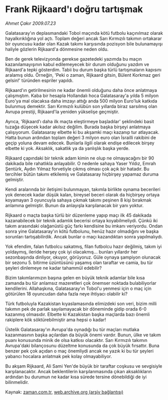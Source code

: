 # Frank Rijkaard'ı doğru tartışmak

*Ahmet Çakır 2009.07.23*

<tr><td class="metin" colspan="2" style="padding-top: 20px; padding-left: 5px; padding-right: 10px;">Galatasaray'ın deplasmandaki Tobol maçında kötü futbolu kaçınılmaz olarak hayalkırıklığına yol açtı. Toplam değeri ancak Sarı Kırmızılı takımın ortakarar bir oyuncusu kadar olan Kazak takımı karşısında pozisyon bile bulunamayışı haliyle gözlerin Rijkaard'a dönmesine neden oldu.</td></tr><tr><td class="metin" colspan="2" style="padding-top: 20px; padding-left: 5px; padding-right: 10px;"><p>Ben de gerek televizyonda gerekse gazetedeki yazımda bu maçın kazanılamayışının kabul edilemeyecek bir durum olduğunu yazdım ve Rijkaard'a tepki gösterdim. Tabii bu durum başka türlü tartışmaların kapısını aralamış oldu. Örneğin, 'Peki o zaman, Rijkaard gitsin, Bülent Korkmaz geri gelsin!' türünden espriler yapıldı.
<p>Rijkaard'ın getirilmesinin ne kadar önemli olduğunu daha önce anlatmaya çalışmıştım. Kaba bir hesapla Hollandalı hoca Galatasaray'a yılda 5 milyon Euro'ya mal olacaksa daha imzayı attığı anda 500 milyon Euro'luk katkıda bulunmuş demektir. Sarı Kırmızılı kulübün son yıllarda biraz sarsılmış olan Avrupa prestiji, Rijkaard'la yeniden yükselişe geçmiştir.
<p>Ayrıca, 'Rijkaard'ı daha ilk maçta eleştirmeye başladılar' şeklindeki basit tuzağa düşecek kadar akılsız değilim. Burada başka birşeyi anlatmaya çalışıyorum. Galatasaray elbette ki bu akşamki maçı kazanıp tur atlayacak. Hatta bunun ardından toplam değeri 3 milyon euro olan İsrailli rakibini de geçip yoluna devam edecek. Bunlarla ilgili olarak endişe edilecek birşey elbette ki yok. Aksaklık, sakatlık ya da yanlışlık başka yerde.
<p>Rijkaard çapındaki bir teknik adam kimin ne olup ne olmayacağını bir 90 dakikada bile rahatlıkla anlayabilir. O nedenle sahaya Yaser Yıldız, Emrah Şentürk, Aydın Yılmaz forvetiyle çıkmış olması çok açık bir hatadır. Bu tercihler bütün takımı etkilemiş ve Galatasaray hiçbirşey yapamaz duruma gelmiştir.
<p>Kendi aralarında bir iletişimi bulunmayan, takımla birlikte oynama becerileri yok denecek kadar düşük kalan, bireysel beceri olarak da hiçbirşey ortaya koyamayan 3 oyuncuyla sahaya çıkmak takımı peşinen 8 kişi bırakmak anlamına gelmiştir. Bunun da anlayışla karşılanacak bir yanı yoktur.
<p>Rijkaard o maçta başka türlü bir düzenleme yapıp maçı ilk 45 dakikada kazanabilecek bir teknik adamlık becerisi ortaya koyabilmeliydi. Çünkü iki takım arasındaki olağanüstü güç farkı kendisine bu imkanı veriyordu. Ondan sonra yine Galatasaray'ın kötü futbolunu, henüz hazır olmadığını ve başka sorunları tartışabilirdik. Ancak bunlar o maçı kazandıktan sonra yapılmalıydı.
<p>Yok efendim, falan futbolcu sakatmış, filan futbolcu hazır değilmiş, takım iyi yoldaymış, ileride herşey çok iyi olacakmış... bunları yıllardır her sezonbaşında dinliyor, okuyor, görüyoruz. Güle oynaya şampiyon olunacak bir sezonu 5. bitirme üzüntüsünü yaşamış olan taraftar ve camia, bu tür şeyleri dinlemeye ne kadar tahammül edebilir?
<p>Bizim takımlarımızın başına gelen en büyük teknik adamlar bile kısa zamanda bu tür anlamsız mazeretleri çok önemser noktada bulabiliyorlar kendilerini. Allahaşkına, Galatasaray'ın Tobol'u yenmesi için o maç için götürülen 18 oyuncudan daha fazla neye ihtiyacı olabilir ki?
<p>Türk futboluyla Kazakistan kıyaslamasında elimizdeki son veri, bizim milli takımın pek de parlak sayılamayacak bir döneminde gidip orada 6-0 kazanmış olmasıdır. Elbette ki Kazakistan başka maçlarda bazı önemli rakiplere kök söktürebilmiştir ama hepsi o kadar!
<p>Üstelik Galatasaray'ın Avrupa'da oynadığı bu tür maçları mutlaka kazanmasının başka açılardan da büyük önemi vardır. Bunun, ülke ve takım puanı konusunda minik de olsa katkısı olacaktır. Sarı Kırmızılı takımın Avrupa'daki bilançosunu düzeltme konusunda da çok büyük fırsattır. Buna benzer pek çok açıdan o maç önemliydi ancak ne yazık ki bu tür şeyleri yabancı hocalara anlatmak pek kolay olmayabiliyor. 
<p>Bu akşam Rijkaard, Ali Sami Yen'de büyük bir taraftar coşkusu ve sevgisiyle karşılanacaktır. Ancak beklentilerin karşılanmasında çıkan aksaklıkların ardından bu durumun ne kadar kısa sürede tersine dönebildiği de iyi bilinmelidir.<br/></p></p></p></p></p></p></p></p></p></p></p></td></tr>

Kaynak: [zaman.com.tr](http://zaman.com.tr/yazar.do?yazino=872370), [web.archive.org (arşiv bağlantısı)](http://web.archive.org/web/20090728013656/http://www.zaman.com.tr:80/yazar.do?yazino=872370)

